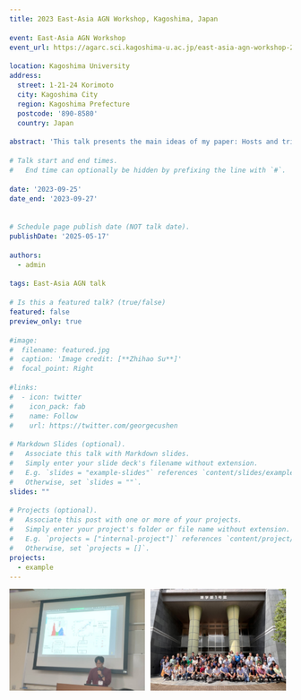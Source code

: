 ```yaml
---
title: 2023 East-Asia AGN Workshop, Kagoshima, Japan

event: East-Asia AGN Workshop
event_url: https://agarc.sci.kagoshima-u.ac.jp/east-asia-agn-workshop-2023-september-25-27-2023/

location: Kagoshima University
address:
  street: 1-21-24 Korimoto
  city: Kagoshima City
  region: Kagoshima Prefecture
  postcode: '890-8580'
  country: Japan

abstract: 'This talk presents the main ideas of my paper: Hosts and triggers of AGNs in the Local Universe'

# Talk start and end times.
#   End time can optionally be hidden by prefixing the line with `#`.

date: '2023-09-25'
date_end: '2023-09-27'


# Schedule page publish date (NOT talk date).
publishDate: '2025-05-17'

authors:
  - admin

tags: East-Asia AGN talk

# Is this a featured talk? (true/false)
featured: false
preview_only: true

#image:
#  filename: featured.jpg
#  caption: 'Image credit: [**Zhihao Su**]'
#  focal_point: Right

#links:
#  - icon: twitter
#    icon_pack: fab
#    name: Follow
#    url: https://twitter.com/georgecushen

# Markdown Slides (optional).
#   Associate this talk with Markdown slides.
#   Simply enter your slide deck's filename without extension.
#   E.g. `slides = "example-slides"` references `content/slides/example-slides.md`.
#   Otherwise, set `slides = ""`.
slides: ""

# Projects (optional).
#   Associate this post with one or more of your projects.
#   Simply enter your project's folder or file name without extension.
#   E.g. `projects = ["internal-project"]` references `content/project/deep-learning/index.md`.
#   Otherwise, set `projects = []`.
projects:
  - example
---
```


<!-- 这里是 YAML 结束标记 -->

<div style="display: flex; gap: 10px;">
  <img src="./featured.jpg" alt="Photo 1" style="width: 48%;">
  <img src="./group.jpg" alt="Photo 2" style="width: 48%;">
</div>